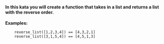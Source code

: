 #### In this kata you will create a function that takes in a list and returns a list with the reverse order.
**Examples:**

        reverse_list([1,2,3,4]) == [4,3,2,1]
        reverse_list([3,1,5,4]) == [4,5,1,3]
